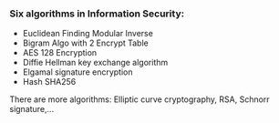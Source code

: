 ### Six algorithms in Information Security: 

*  Euclidean Finding Modular Inverse
*  Bigram Algo with 2 Encrypt Table
*  AES 128 Encryption
*  Diffie Hellman key exchange algorithm
*  Elgamal signature encryption
*  Hash SHA256

There are more algorithms: Elliptic curve cryptography, RSA, Schnorr signature,... 

